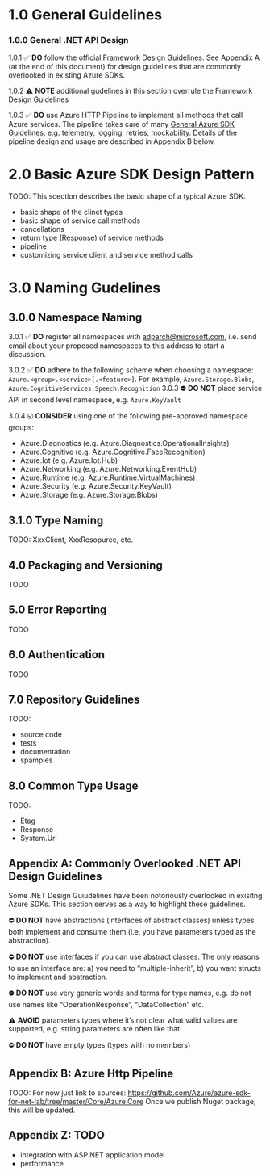 # 1.0 General Guidelines

### 1.0.0 General .NET API Design

1.0.1 :white_check_mark: **DO** follow the official [Framework Design Guidelines](https://docs.microsoft.com/en-us/dotnet/standard/design-guidelines/). See Appendix A (at the end of this document) for design guidelines that are commonly overlooked in existing Azure SDKs.

1.0.2 :warning: **NOTE** additional gudelines in this section overrule the Framework Design Guidelines  

1.0.3 :white_check_mark: **DO** use Azure HTTP Pipeline to implement all methods that call Azure services. The pipeline takes care of many [General Azure SDK Guidelines](https://github.com/Azure/azure-sdk/blob/master/docs/design/common/DesignGuidelines.md), e.g. telemetry, logging, retries, mockability. Details of the pipeline design and usage are described in Appendix B below.

# 2.0 Basic Azure SDK Design Pattern

TODO:
This scection describes the basic shape of a typical Azure SDK:
- basic shape of the clinet types
- basic shape of service call methods
- cancellations
- return type (Response<T>) of service methods
- pipeline
- customizing service client and service method calls

# 3.0 Naming Gudelines

## 3.0.0 Namespace Naming

3.0.1 :white_check_mark: **DO** register all namespaces with adparch@microsoft.com, 
i.e. send email about your proposed namespaces to this address to start a discussion.  

3.0.2 :white_check_mark: **DO** adhere to the following scheme when choosing a namespace:
```Azure.<group>.<service>[.<feature>]```. For example, ```Azure.Storage.Blobs```, ```Azure.CognitiveServices.Speech.Recognition```
3.0.3 :no_entry: **DO NOT** place service API in second level namespace, e.g. ```Azure.KeyVault```

3.0.4 :ballot_box_with_check: **CONSIDER** using one of the following pre-approved namespace groups:

- Azure.Diagnostics (e.g. Azure.Diagnostics.OperationalInsights)
- Azure.Cognitive (e.g. Azure.Cognitive.FaceRecognition)
- Azure.Iot (e.g. Azure.Iot.Hub)
- Azure.Networking (e.g. Azure.Networking.EventHub)
- Azure.Runtime (e.g. Azure.Runtime.VirtualMachines)
- Azure.Security (e.g. Azure.Security.KeyVault)
- Azure.Storage (e.g. Azure.Storage.Blobs)

## 3.1.0 Type Naming
TODO: XxxClient, XxxResopurce, etc. 

## 4.0 Packaging and Versioning
TODO

## 5.0 Error Reporting
TODO

## 6.0 Authentication
TODO

## 7.0 Repository Guidelines
TODO:
- source code
- tests
- documentation
- spamples

## 8.0 Common Type Usage
TODO:
- Etag
- Response<T>
- System.Uri
  
## Appendix A: Commonly Overlooked .NET API Design Guidelines
Some .NET Design Guiudelines have been notoriously overlooked in exisitng Azure SDKs. This section serves as a way to highlight these guidelines.

:no_entry: **DO NOT** have abstractions (interfaces of abstract classes) unless types both implement and consume them (i.e. you have parameters typed as the abstraction).

:no_entry: **DO NOT**  use interfaces if you can use abstract classes. The only reasons to use an interface are: a) you need to “multiple-inherit”, b) you want structs to implement and abstraction.

 :no_entry: **DO NOT**  use very generic words and terms for type names, e.g. do not use names like “OperationResponse”, “DataCollection” etc.

:warning: **AVOID** parameters types where it’s not clear what valid values are supported, e.g. string parameters are often like that.

:no_entry: **DO NOT** have empty types (types with no members)

## Appendix B: Azure Http Pipeline
TODO:
For now just link to sources: https://github.com/Azure/azure-sdk-for-net-lab/tree/master/Core/Azure.Core
Once we publish Nuget package, this will be updated.

## Appendix Z: TODO
- integration with ASP.NET application model
- performance
